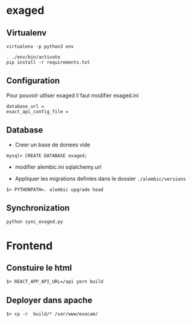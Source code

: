 # exaged

## Virtualenv

```
virtualenv -p python3 env

. ./env/bin/activate
pip install -r requirements.txt
```

## Configuration
Pour pouvoir utliser exaged il faut modifier exaged.ini

```
database_url = 
exact_api_config_file = 
```

## Database
- Creer un base de donees vide
```
mysql> CREATE DATABASE exaged;
```
- modifier alembic.ini sqlalchemy.url

- Appliquer les migrations definies dans le dossier `./alembic/versions`
```
$> PYTHONPATH=. alembic upgrade head
```

## Synchronization

```
python sync_exaged.py

```

# Frontend
## Constuire le html
```
$> REACT_APP_API_URL=/api yarn build
```
## Deployer dans apache
```
$> cp -r  build/* /var/www/exacam/
```
